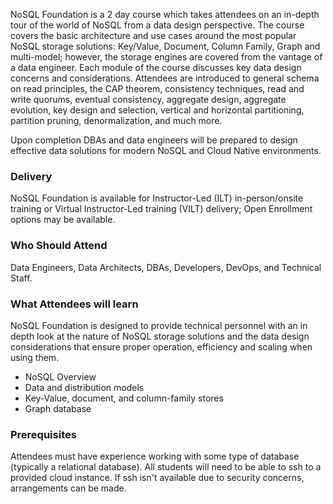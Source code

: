 <!-- NoSQL Foundation 2 Day -->

NoSQL Foundation is a 2 day course which takes attendees on an in-depth tour of the world of NoSQL from a data design perspective. The course covers the basic architecture and use cases around the most popular NoSQL storage solutions: Key/Value, Document, Column Family, Graph and multi-model; however, the storage engines are covered from the vantage of a data engineer. Each module of the course discusses key data design concerns and considerations. Attendees are introduced to general schema on read principles, the CAP theorem, consistency techniques, read and write quorums, eventual consistency, aggregate design, aggregate evolution, key design and selection, vertical and horizontal partitioning, partition pruning, denormalization, and much more.

Upon completion DBAs and data engineers will be prepared to design effective data solutions for modern NoSQL and Cloud Native environments.


### Delivery

NoSQL Foundation is available for Instructor-Led (ILT) in-person/onsite training or Virtual Instructor-Led training (VILT) delivery; Open Enrollment options may be available.


### Who Should Attend

Data Engineers, Data Architects, DBAs, Developers, DevOps, and Technical Staff.


### What Attendees will learn

NoSQL Foundation is designed to provide technical personnel with an in depth look at the nature of NoSQL storage solutions and the data design considerations that ensure proper operation, efficiency and scaling when using them.

- NoSQL Overview
-	Data and distribution models
- Key-Value, document, and column-family stores
- Graph database


### Prerequisites

Attendees must have experience working with some type of database (typically a relational database). All students will need to be able to ssh to a provided cloud instance. If ssh isn't available due to security concerns, arrangements can be made.
